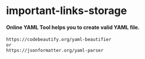 # important-links-storage



#### Online YAML Tool helps you to create valid YAML file.
```sh
https://codebeautify.org/yaml-beautifier
or
https://jsonformatter.org/yaml-parser
```
